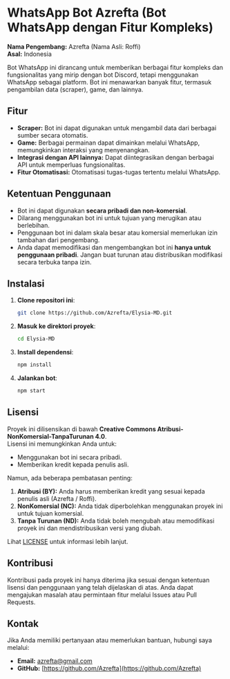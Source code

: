 # WhatsApp Bot Azrefta (Bot WhatsApp dengan Fitur Kompleks)

**Nama Pengembang:** Azrefta (Nama Asli: Roffi)  
**Asal:** Indonesia

Bot WhatsApp ini dirancang untuk memberikan berbagai fitur kompleks dan fungsionalitas yang mirip dengan bot Discord, tetapi menggunakan WhatsApp sebagai platform. Bot ini menawarkan banyak fitur, termasuk pengambilan data (scraper), game, dan lainnya.

## Fitur
- **Scraper:** Bot ini dapat digunakan untuk mengambil data dari berbagai sumber secara otomatis.
- **Game:** Berbagai permainan dapat dimainkan melalui WhatsApp, memungkinkan interaksi yang menyenangkan.
- **Integrasi dengan API lainnya:** Dapat diintegrasikan dengan berbagai API untuk memperluas fungsionalitas.
- **Fitur Otomatisasi:** Otomatisasi tugas-tugas tertentu melalui WhatsApp.

## Ketentuan Penggunaan
- Bot ini dapat digunakan **secara pribadi dan non-komersial**.
- Dilarang menggunakan bot ini untuk tujuan yang merugikan atau berlebihan.
- Penggunaan bot ini dalam skala besar atau komersial memerlukan izin tambahan dari pengembang.
- Anda dapat memodifikasi dan mengembangkan bot ini **hanya untuk penggunaan pribadi**. Jangan buat turunan atau distribusikan modifikasi secara terbuka tanpa izin.

## Instalasi
1. **Clone repositori ini**:
   ```bash
   git clone https://github.com/Azrefta/Elysia-MD.git
   ```
2. **Masuk ke direktori proyek**:
   ```bash
   cd Elysia-MD
   ```
3. **Install dependensi**:
   ```bash
   npm install
   ```
4. **Jalankan bot**:
   ```bash
   npm start
   ```

## Lisensi

Proyek ini dilisensikan di bawah **Creative Commons Atribusi-NonKomersial-TanpaTurunan 4.0**.  
Lisensi ini memungkinkan Anda untuk:
- Menggunakan bot ini secara pribadi.
- Memberikan kredit kepada penulis asli.

Namun, ada beberapa pembatasan penting:
1. **Atribusi (BY):** Anda harus memberikan kredit yang sesuai kepada penulis asli (Azrefta / Roffi).
2. **NonKomersial (NC):** Anda tidak diperbolehkan menggunakan proyek ini untuk tujuan komersial.
3. **Tanpa Turunan (ND):** Anda tidak boleh mengubah atau memodifikasi proyek ini dan mendistribusikan versi yang diubah.

Lihat [LICENSE](./LICENSE) untuk informasi lebih lanjut.

## Kontribusi
Kontribusi pada proyek ini hanya diterima jika sesuai dengan ketentuan lisensi dan penggunaan yang telah dijelaskan di atas. Anda dapat mengajukan masalah atau permintaan fitur melalui Issues atau Pull Requests.

## Kontak
Jika Anda memiliki pertanyaan atau memerlukan bantuan, hubungi saya melalui:
- **Email:** azrefta@gmail.com
- **GitHub:** [https://github.com/Azrefta](https://github.com/Azrefta)
